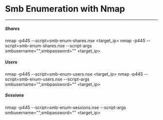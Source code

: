 # Smb Enumeration with Nmap

---

##### Shares

nmap -p445 --script=smb-enum-shares.nse <target_ip>
nmap -p445 --script=smb-enum-shares.nse --script-args smbusername="",smbpassword="" <target_ip>

##### Users

nmap -p445 --script=smb-enum-users.nse <target_ip>
nmap -p445 --script=smb-enum-users.nse --script-args smbusername="",smbpassword="" <target_ip>

##### Sessions

nmap -p445 --script=smb-enum-sessions.nse --script-args smbusername="",smbpassword="" <target_ip>


